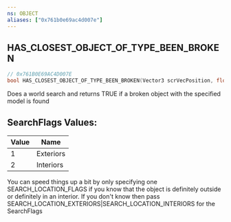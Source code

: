 ```yaml
---
ns: OBJECT
aliases: ["0x761b0e69ac4d007e"]
---
```

## HAS_CLOSEST_OBJECT_OF_TYPE_BEEN_BROKEN

```c
// 0x761B0E69AC4D007E
bool HAS_CLOSEST_OBJECT_OF_TYPE_BEEN_BROKEN(Vector3 scrVecPosition, float Radius, Hash modelHash, int SearchFlags);
```

Does a world search and returns TRUE if a broken object with the specified model is found

## SearchFlags Values:
| Value | Name |
| --- | --- |
| 1 | Exteriors |
| 2 | Interiors |


You can speed things up a bit by only specifying one SEARCH_LOCATION_FLAGS if you know that the object is definitely outside or definitely in an interior. If you don't know then pass SEARCH_LOCATION_EXTERIORS|SEARCH_LOCATION_INTERIORS for the SearchFlags

